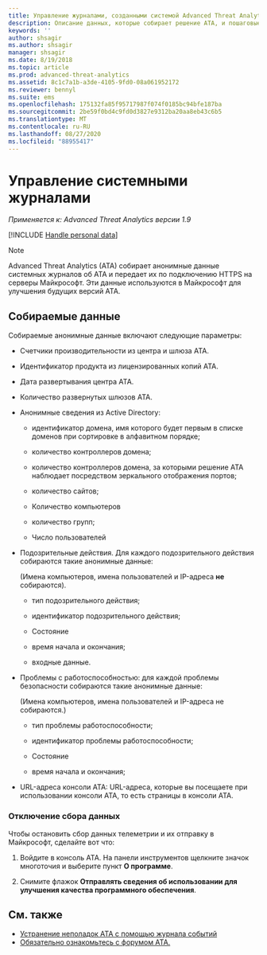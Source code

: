 ```yaml
---
title: Управление журналами, созданными системой Advanced Threat Analytics
description: Описание данных, которые собирает решение ATA, и пошаговые инструкции по отключению сбора данных.
keywords: ''
author: shsagir
ms.author: shsagir
manager: shsagir
ms.date: 8/19/2018
ms.topic: article
ms.prod: advanced-threat-analytics
ms.assetid: 8c1c7a1b-a3de-4105-9fd0-08a061952172
ms.reviewer: bennyl
ms.suite: ems
ms.openlocfilehash: 175132fa85f95717987f074f0185bc94bfe187ba
ms.sourcegitcommit: 2be59f0bd4c9fd0d3827e9312ba20aa8eb43c6b5
ms.translationtype: MT
ms.contentlocale: ru-RU
ms.lasthandoff: 08/27/2020
ms.locfileid: "88955417"
---
```

# <a name="manage-system-generated-logs"></a>Управление системными журналами

*Применяется к: Advanced Threat Analytics версии 1.9*

[!INCLUDE [Handle personal data](../includes/gdpr-intro-sentence.md)]

 > [!NOTE]
 > Advanced Threat Analytics (ATA) собирает анонимные данные системных журналов об ATA и передает их по подключению HTTPS на серверы Майкрософт. Эти данные используются в Майкрософт для улучшения будущих версий ATA.

## <a name="data-collected"></a>Собираемые данные

Собираемые анонимные данные включают следующие параметры:

- Счетчики производительности из центра и шлюза ATA.

- Идентификатор продукта из лицензированных копий ATA.

- Дата развертывания центра ATA.

- Количество развернутых шлюзов ATA.

- Анонимные сведения из Active Directory:

    - идентификатор домена, имя которого будет первым в списке доменов при сортировке в алфавитном порядке;

    - количество контроллеров домена;

    - количество контроллеров домена, за которыми решение ATA наблюдает посредством зеркального отображения портов;

    - количество сайтов;

    - Количество компьютеров

    - количество групп;

    - Число пользователей

- Подозрительные действия. Для каждого подозрительного действия собираются такие анонимные данные:

    (Имена компьютеров, имена пользователей и IP-адреса **не** собираются).

    - тип подозрительного действия;

    - идентификатор подозрительного действия;

    - Состояние

    - время начала и окончания;

    - входные данные.

- Проблемы с работоспособностью: для каждой проблемы безопасности собираются такие анонимные данные:

    (Имена компьютеров, имена пользователей и IP-адреса не собираются.)

    - тип проблемы работоспособности;

    - идентификатор проблемы работоспособности;

    - Состояние

    - время начала и окончания;

- URL-адреса консоли ATA: URL-адреса, которые вы посещаете при использовании консоли ATA, то есть страницы в консоли ATA.


### <a name="disable-data-collection"></a>Отключение сбора данных
Чтобы остановить сбор данных телеметрии и их отправку в Майкрософт, сделайте вот что:

1. Войдите в консоль ATA. На панели инструментов щелкните значок многоточия и выберите пункт **О программе**.

1. Снимите флажок **Отправлять сведения об использовании для улучшения качества программного обеспечения**.

## <a name="see-also"></a>См. также
- [Устранение неполадок ATA с помощью журнала событий](troubleshooting-ata-using-logs.md)
- [Обязательно ознакомьтесь с форумом ATA.](https://social.technet.microsoft.com/Forums/security/home?forum=mata)
